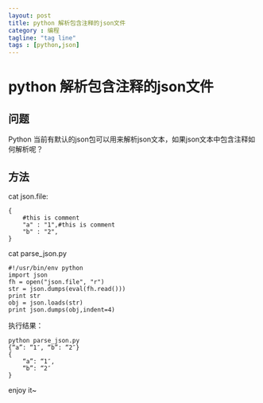 ```yaml
---
layout: post
title: python 解析包含注释的json文件
category : 编程
tagline: "tag line"
tags : [python,json]
---
```



# python 解析包含注释的json文件

## 问题

Python 当前有默认的json包可以用来解析json文本，如果json文本中包含注释如何解析呢？

## 方法

cat json.file:

<!-- lang:python-->
	{        
		#this is comment        
		"a" : "1",#this is comment        
		"b" : "2", 
	}

cat parse_json.py

<!-- lang:python-->
	#!/usr/bin/env python
	import json
	fh = open("json.file", "r")
	str = json.dumps(eval(fh.read()))
	print str
	obj = json.loads(str)
	print json.dumps(obj,indent=4)

执行结果：

<!-- lang:python-->
	python parse_json.py 
	{“a”: “1″, “b”: “2″}
	{
    	“a”: “1″, 
    	“b”: “2″
	}

enjoy it~
